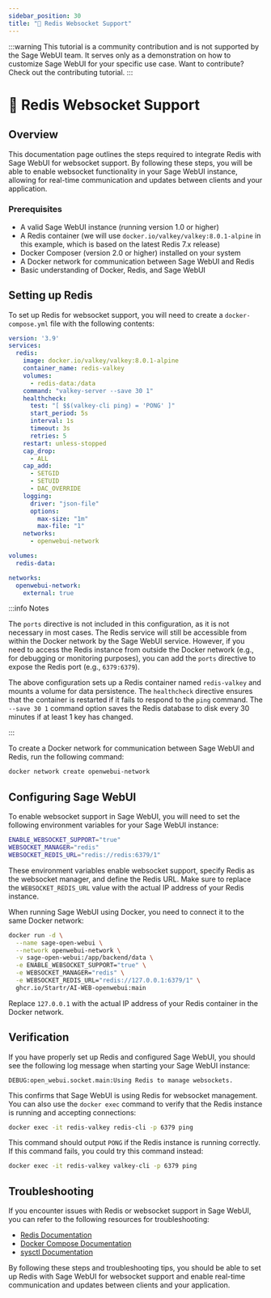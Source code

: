 ```yaml
---
sidebar_position: 30
title: "🔗 Redis Websocket Support"
---
```


:::warning
This tutorial is a community contribution and is not supported by the Sage WebUI team. It serves only as a demonstration on how to customize Sage WebUI for your specific use case. Want to contribute? Check out the contributing tutorial.
:::

# 🔗 Redis Websocket Support

## Overview

This documentation page outlines the steps required to integrate Redis with Sage WebUI for websocket support. By following these steps, you will be able to enable websocket functionality in your Sage WebUI instance, allowing for real-time communication and updates between clients and your application.

### Prerequisites

* A valid Sage WebUI instance (running version 1.0 or higher)
* A Redis container (we will use `docker.io/valkey/valkey:8.0.1-alpine` in this example, which is based on the latest Redis 7.x release)
* Docker Composer (version 2.0 or higher) installed on your system
* A Docker network for communication between Sage WebUI and Redis
* Basic understanding of Docker, Redis, and Sage WebUI

## Setting up Redis

To set up Redis for websocket support, you will need to create a `docker-compose.yml` file with the following contents:

```yml
version: '3.9'
services:
  redis:
    image: docker.io/valkey/valkey:8.0.1-alpine
    container_name: redis-valkey
    volumes:
      - redis-data:/data
    command: "valkey-server --save 30 1"
    healthcheck:
      test: "[ $$(valkey-cli ping) = 'PONG' ]"
      start_period: 5s
      interval: 1s
      timeout: 3s
      retries: 5
    restart: unless-stopped
    cap_drop:
      - ALL
    cap_add:
      - SETGID
      - SETUID
      - DAC_OVERRIDE
    logging:
      driver: "json-file"
      options:
        max-size: "1m"
        max-file: "1"
    networks:
      - openwebui-network

volumes:
  redis-data:

networks:
  openwebui-network:
    external: true
```

:::info Notes

The `ports` directive is not included in this configuration, as it is not necessary in most cases. The Redis service will still be accessible from within the Docker network by the Sage WebUI service. However, if you need to access the Redis instance from outside the Docker network (e.g., for debugging or monitoring purposes), you can add the `ports` directive to expose the Redis port (e.g., `6379:6379`).

The above configuration sets up a Redis container named `redis-valkey` and mounts a volume for data persistence. The `healthcheck` directive ensures that the container is restarted if it fails to respond to the `ping` command. The `--save 30 1` command option saves the Redis database to disk every 30 minutes if at least 1 key has changed.

:::

To create a Docker network for communication between Sage WebUI and Redis, run the following command:

```bash
docker network create openwebui-network
```

## Configuring Sage WebUI

To enable websocket support in Sage WebUI, you will need to set the following environment variables for your Sage WebUI instance:

```bash
ENABLE_WEBSOCKET_SUPPORT="true"
WEBSOCKET_MANAGER="redis"
WEBSOCKET_REDIS_URL="redis://redis:6379/1"
```

These environment variables enable websocket support, specify Redis as the websocket manager, and define the Redis URL. Make sure to replace the `WEBSOCKET_REDIS_URL` value with the actual IP address of your Redis instance.

When running Sage WebUI using Docker, you need to connect it to the same Docker network:

```bash
docker run -d \
  --name sage-open-webui \
  --network openwebui-network \
  -v sage-open-webui:/app/backend/data \
  -e ENABLE_WEBSOCKET_SUPPORT="true" \
  -e WEBSOCKET_MANAGER="redis" \
  -e WEBSOCKET_REDIS_URL="redis://127.0.0.1:6379/1" \
  ghcr.io/Startr/AI-WEB-openwebui:main
```

Replace `127.0.0.1` with the actual IP address of your Redis container in the Docker network.

## Verification

If you have properly set up Redis and configured Sage WebUI, you should see the following log message when starting your Sage WebUI instance:

`DEBUG:open_webui.socket.main:Using Redis to manage websockets.`

This confirms that Sage WebUI is using Redis for websocket management. You can also use the `docker exec` command to verify that the Redis instance is running and accepting connections:

```bash
docker exec -it redis-valkey redis-cli -p 6379 ping
```

This command should output `PONG` if the Redis instance is running correctly. If this command fails, you could try this command instead:

```bash
docker exec -it redis-valkey valkey-cli -p 6379 ping
```

## Troubleshooting

If you encounter issues with Redis or websocket support in Sage WebUI, you can refer to the following resources for troubleshooting:

* [Redis Documentation](https://redis.io/docs)
* [Docker Compose Documentation](https://docs.docker.com/compose/overview/)
* [sysctl Documentation](https://man7.org/linux/man-pages/man8/sysctl.8.html)

By following these steps and troubleshooting tips, you should be able to set up Redis with Sage WebUI for websocket support and enable real-time communication and updates between clients and your application.
